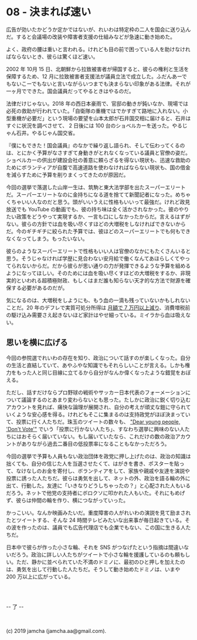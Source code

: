 

# 08 - 決まれば速い

広告が効いたかどうか定かではないが、れいわは特定枠の二人を国会に送り込んだ。すると会議場の改装や障害者支援の仕組みなどが急速に動き始めた。

よく、政府の腰は重いと言われる。けれども目の前で困っている人を助けなければならないとき、彼らは驚くほど速い。

2002 年 10月 15 日、北朝鮮から拉致被害者が帰国すると、彼らの権利と生活を保障するため、12 月に拉致被害者支援法が議員立法で成立した。ふだんあーでもないこーでもないと言いながらいつまでも決まらない印象がある法律。それが一ヶ月でできた。国会議員だってやるときはやるのだ。

法律だけじゃない。2018 年の西日本豪雨で、官邸の動きが鈍いなか、現場では必死の救助が行われていた。「自衛隊の重機ではでかすぎて路地に入れない。小型重機が必要だ」という現場の要望を山本太郎が石井国交相に届けると、石井はすぐに状況を調べさせて、 2 日後には 100 台のショベルカーを送った。やるじゃん石井。やるじゃん国交省。

『僕にもできた！国会議員』のなかで繰り返し語られ、そして伝わってくるのは、とにかく予算がなさすぎて身動きがとれなくなっている議員と官僚の姿だ。ショベルカーの供出が建設会社の善意に頼らざるを得ない現状も、迅速な救助のためにボランティアが自腹で高速道路を使わなければならない現状も、国の借金を減らすために予算を削りまくってきたのが原因だ。

今回の選挙で落選した山岸一生は、筑駒と東大法学部を出たスーパーエリートだ。スーパーエリートなのに金持ちになる道を捨てて新聞記者になった。めちゃくちゃいい人なのだと思う。頭がいいうえに性格もいいって最強だ。けれど政見放送でも YouTube の動画でも、彼の持ち味は全く活かされなかった。彼のやりたい政策をどうやって実現するか、一言も口にしなかったからだ。言えるはずがない。彼らの方針では血を吸い尽くすほどの大増税をしなければできないからだ。今のギチギチに絞られた予算では、彼ほどのスーパーエリートでも何もできなくなってしまう。もったいない。

彼らのようなスーパーエリートで性格もいい人は官僚のなかにもたくさんいると思う。そうじゃなければ学歴に見合わない安月給で働くなんてあほらしくてやってられないからだ。だから彼らが思い通りの力が発揮できるような予算を組めるようになってほしい。そのためには血を吸い尽くすほどの大増税をするか、非現実的といわれる超積極財政、もしくはまだ誰も知らない天才的な方法で財源を確保する必要があるのだが。

気になるのは、大増税をしようにも、もう血の一滴も残っていないかもしれないことだ。20 年のデフレで実質可処分所得は [月額で 7 万円以上減り](https://www.jcp.or.jp/akahata/aik15/2016-02-21/2016022101_03_1.html)、消費増税前の駆け込み需要さえ起きないほど家計はやせ細っている。ミイラから血は吸えない。

## 思いを横に広げる

今回の参院選でれいわの存在を知り、政治について話すのが楽しくなった。自分の生活と直結していて、あやふやな知識でもそれらしいことが言える。しかも権力をもった人と同じ目線に立てるから自分がなんか偉くなったような錯覚をおぼえる。

ただし、話すだけならプロ野球の戦術やサッカー日本代表のフォーメーションについて議論するのとあまり変わらないとも思った。たしかに政治に鋭く切り込むアカウントを見れば、痛快な論理が展開され、自分の考えが頑丈な鎧に守られていくような安心感を得る。けれどもそこに集まるのは支持政党がほぼ決まっていて、投票に行く人たちだ。珠玉のツイートの数々も、 ["Dear young people, 'Don't Vote'"](https://www.youtube.com/watch?v=t0e9guhV35o) でいう「投票に行かない人たち」、すなわち選挙に興味のない人たちにはおそらく届いていない。もし届いていたなら、これだけの数の政治アカウントがありながら過去二番目の低投票率になることもなかっただろう。

今回の選挙で予算も人員もない政治団体を政党に押し上げたのは、政治の知識は拙くても、自分の信じた人を当選させたくて、はがきを書き、ポスターを貼って、なけなしのお金を寄付し、ボランティアをして、家族や親戚や友達を演説や投票に誘った人たちだ。彼らは勇気を出して、ネットの外、政治を語る輪の外に出て、行動した。友達に「いきなりどうしちゃったの？」と心配された人もいるだろう。ネットで他党の支持者にボロクソに叩かれた人もいた。それにもめげず、彼らは仲間の輪を作り、横につながっていった。

かっこいい。なんか映画みたいだ。重度障害の人がれいわの演説を見て励まされたとツイートする、そんな 24 時間テレビみたいな出来事が毎日起きている。その波を作ったのは、議員でも広告代理店でも企業でもない、この国に生きる人たちだ。

日本中で彼らが作った小さな輪、それを SNS がつなげたという指摘は間違いないだろう。政治に詳しい人たちがツイートで小さな輪を援護しているのも頼もしい。ただ、静かに並べられていた不満のドミノに、最初のひと押しを加えたのは、勇気を出して行動した人たちだ。そうして動き始めたドミノは、いまや 200 万以上に広がっている。

<br>
<br>

-- 了 --

<br>
<br>
(c) 2019 jamcha (jamcha.aa@gmail.com).

